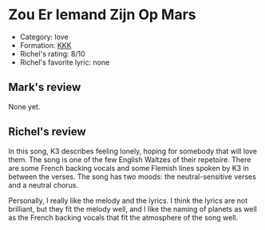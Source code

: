 # Zou Er Iemand Zijn Op Mars

 * Category: love
 * Formation: [KKK](Kkk.md)
 * Richel's rating: 8/10
 * Richel's favorite lyric: none

## Mark's review

None yet.

## Richel's review

In this song, K3 describes feeling lonely, hoping for somebody that will
love them. The song is one of the few English Waltzes of their
repetoire. There are some French backing vocals and some Flemish lines
spoken by K3 in between the verses. The song has two moods: the
neutral-sensitive verses and a neutral chorus.

Personally, I really like the melody and the lyrics. I think the lyrics
are not brilliant, but they fit the melody well, and I like the naming
of planets as well as the French backing vocals that fit the atmosphere
of the song well.
